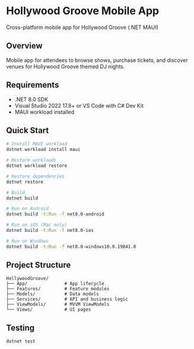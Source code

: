 # Hollywood Groove Mobile App

Cross-platform mobile app for Hollywood Groove (.NET MAUI)

## Overview

Mobile app for attendees to browse shows, purchase tickets, and discover venues for Hollywood Groove themed DJ nights.

## Requirements

- .NET 8.0 SDK
- Visual Studio 2022 17.8+ or VS Code with C# Dev Kit
- MAUI workload installed

## Quick Start
```bash
# Install MAUI workload
dotnet workload install maui

# Restore workloads
dotnet workload restore

# Restore dependencies
dotnet restore

# Build
dotnet build

# Run on Android
dotnet build -t:Run -f net8.0-android

# Run on iOS (Mac only)
dotnet build -t:Run -f net8.0-ios

# Run on Windows
dotnet build -t:Run -f net8.0-windows10.0.19041.0
```

## Project Structure
```
HollywoodGroove/
├── App/              # App lifecycle
├── Features/         # Feature modules
├── Models/           # Data models
├── Services/         # API and business logic
├── ViewModels/       # MVVM ViewModels
└── Views/            # UI pages
```

## Testing
```bash
dotnet test
```
